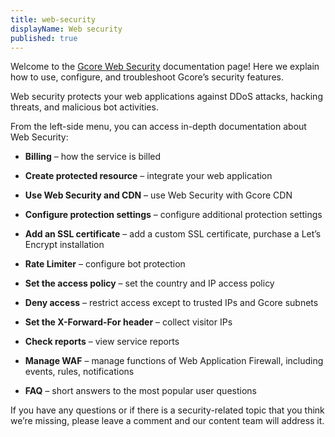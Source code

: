 ```yaml
---
title: web-security
displayName: Web security
published: true
---
```


Welcome to the [Gcore Web Security](https://gcore.com/web-security) documentation page! Here we explain how to use, configure, and troubleshoot Gcore’s security features.

Web security protects your web applications against DDoS attacks, hacking threats, and malicious bot activities.

From the left-side menu, you can access in-depth documentation about Web Security:

-   **Billing** – how the service is billed

-   **Create protected resource** – integrate your web application

-   **Use Web Security and CDN** – use Web Security with Gcore CDN

-   **Configure protection settings** – configure additional protection settings

-   **Add an SSL certificate** – add a custom SSL certificate, purchase a Let’s Encrypt installation

-   **Rate Limiter** – configure bot protection

-   **Set the access policy** – set the country and IP access policy

-   **Deny access** – restrict access except to trusted IPs and Gcore subnets

-   **Set the X-Forward-For header** – collect visitor IPs

-   **Check reports** – view service reports

-   **Manage WAF** – manage functions of Web Application Firewall, including events, rules, notifications

-   **FAQ** – short answers to the most popular user questions

If you have any questions or if there is a security-related topic that you think we’re missing, please leave a comment and our content team will address it.
